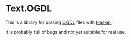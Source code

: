 # Text.OGDL

This is a library for parsing [OGDL](http://ogdl.sourceforge.net/spec/) files with [Haskell](http://www.haskell.org/).

It is probably full of bugs and not yet suitable for real use.
